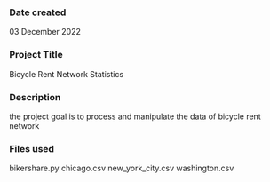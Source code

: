 
### Date created
03 December 2022

### Project Title
Bicycle Rent Network Statistics

### Description
the project goal is to process and manipulate the data of bicycle rent network

### Files used
bikershare.py
chicago.csv
new_york_city.csv
washington.csv